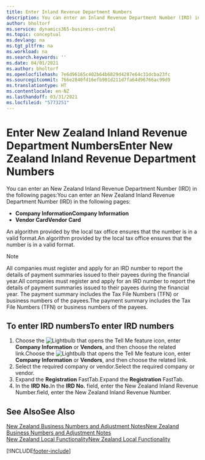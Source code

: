 ```yaml
---
title: Enter Inland Revenue Department Numbers
description: You can enter an Inland Revenue Department Number (IRD) in certain pages in the New Zealand version of Business Central.
author: bholtorf
ms.service: dynamics365-business-central
ms.topic: conceptual
ms.devlang: na
ms.tgt_pltfrm: na
ms.workload: na
ms.search.keywords: ''
ms.date: 04/01/2021
ms.author: bholtorf
ms.openlocfilehash: 7e6d96165c402b64b6829d4287e64c31dcba23fc
ms.sourcegitcommit: 766e2840fd16efb901d211d7fa64d96766ac99d9
ms.translationtype: HT
ms.contentlocale: en-NZ
ms.lasthandoff: 03/31/2021
ms.locfileid: "5773251"
---
```

# <a name="enter-new-zealand-inland-revenue-department-numbers"></a><span data-ttu-id="af52e-103">Enter New Zealand Inland Revenue Department Numbers</span><span class="sxs-lookup"><span data-stu-id="af52e-103">Enter New Zealand Inland Revenue Department Numbers</span></span>

<span data-ttu-id="af52e-104">You can enter an New Zealand Inland Revenue Department Number (IRD) in the following pages:</span><span class="sxs-lookup"><span data-stu-id="af52e-104">You can enter an New Zealand Inland Revenue Department Number (IRD) in the following pages:</span></span>  

- <span data-ttu-id="af52e-105">**Company Information**</span><span class="sxs-lookup"><span data-stu-id="af52e-105">**Company Information**</span></span>  
- <span data-ttu-id="af52e-106">**Vendor Card**</span><span class="sxs-lookup"><span data-stu-id="af52e-106">**Vendor Card**</span></span>  

<span data-ttu-id="af52e-107">An algorithm provided by the local tax office ensures that the number is in a valid format.</span><span class="sxs-lookup"><span data-stu-id="af52e-107">An algorithm provided by the local tax office ensures that the number is in a valid format.</span></span>  

> [!NOTE]
> <span data-ttu-id="af52e-108">All companies must register and apply for an IRD number to report the details of payment summaries issued to their payees during the financial year.</span><span class="sxs-lookup"><span data-stu-id="af52e-108">All companies must register and apply for an IRD number to report the details of payment summaries issued to their payees during the financial year.</span></span> <span data-ttu-id="af52e-109">The payment summary includes the Tax File Numbers (TFN) or business numbers of the payees.</span><span class="sxs-lookup"><span data-stu-id="af52e-109">The payment summary includes the Tax File Numbers (TFN) or business numbers of the payees.</span></span>

## <a name="to-enter-ird-numbers"></a><span data-ttu-id="af52e-110">To enter IRD numbers</span><span class="sxs-lookup"><span data-stu-id="af52e-110">To enter IRD numbers</span></span>

1. <span data-ttu-id="af52e-111">Choose the ![Lightbulb that opens the Tell Me feature](../../media/ui-search/search_small.png "Tell me what you want to do") icon, enter **Company Information** or **Vendors**, and then choose the related link.</span><span class="sxs-lookup"><span data-stu-id="af52e-111">Choose the ![Lightbulb that opens the Tell Me feature](../../media/ui-search/search_small.png "Tell me what you want to do") icon, enter **Company Information** or **Vendors**, and then choose the related link.</span></span>  
2. <span data-ttu-id="af52e-112">Select the required company or vendor.</span><span class="sxs-lookup"><span data-stu-id="af52e-112">Select the required company or vendor.</span></span>  
3. <span data-ttu-id="af52e-113">Expand the **Registration** FastTab.</span><span class="sxs-lookup"><span data-stu-id="af52e-113">Expand the **Registration** FastTab.</span></span>  
4. <span data-ttu-id="af52e-114">In the **IRD No.**</span><span class="sxs-lookup"><span data-stu-id="af52e-114">In the **IRD No.**</span></span> <span data-ttu-id="af52e-115">field, enter the New Zealand Inland Revenue Number.</span><span class="sxs-lookup"><span data-stu-id="af52e-115">field, enter the New Zealand Inland Revenue Number.</span></span>  

## <a name="see-also"></a><span data-ttu-id="af52e-116">See Also</span><span class="sxs-lookup"><span data-stu-id="af52e-116">See Also</span></span>

[<span data-ttu-id="af52e-117">New Zealand Business Numbers and Adjustment Notes</span><span class="sxs-lookup"><span data-stu-id="af52e-117">New Zealand Business Numbers and Adjustment Notes</span></span>](new-zealand-business-numbers-and-adjustment-notes.md)  
[<span data-ttu-id="af52e-118">New Zealand Local Functionality</span><span class="sxs-lookup"><span data-stu-id="af52e-118">New Zealand Local Functionality</span></span>](new-zealand-local-functionality.md)  


[!INCLUDE[footer-include](../../includes/footer-banner.md)]